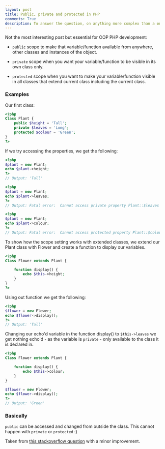 ```yaml
---
layout: post
title: Public, private and protected in PHP
comments: True
description: To answer the question, on anything more complex than a one page site it is worth using Sass. There is a tiny learning curve, native CSS works in Sass, Sass just adds to CSS.
---
```


Not the most interesting post but essential for OOP PHP development:

* <code>public</code> scope to make that variable/function available from anywhere, other classes and instances of the object.

* <code>private</code> scope when you want your variable/function to be visible in its own class only.

* <code>protected</code> scope when you want to make your variable/function visible in all classes that extend current class including the current class.

### Examples ###

Our first class:

``` php
<?php
Class Plant {
	public $height = 'Tall';
	private $leaves = 'Long';
	protected $colour = 'Green';
}
?>
```



If we try accessing the properties, we get the following:
``` php
<?php
$plant = new Plant;
echo $plant->height;
?>
// Output: 'Tall'
```
``` php
<?php
$plant = new Plant;
echo $plant->leaves;
?>
// Output: Fatal error:  Cannot access private property Plant::$leaves on line
```

``` php
<?php
$plant = new Plant;
echo $plant->colour;
?>
// Output: Fatal error:  Cannot access protected property Plant::$colour on line
```

To show how the scope setting works with extended classes, we extend our Plant class with Flower and create a function to display our variables.

``` php
<?php
Class Flower extends Plant {

	function display() {
		echo $this->height;
	}
}
?>
```

Using out function we get the following:
``` php
<?php
$flower = new Flower;
echo $flower->display();
?>
// Output: 'Tall'
```


Changing our echo'd variable in the function display() to ```$this->leaves``` we get nothing echo'd - as the variable is ```private``` - only available to the class it is declared in.

``` php
<?php
Class Flower extends Plant {

	function display() {
		echo $this->colour;
	}
}

$flower = new Flower;
echo $flower->display();
?>
// Output: 'Green'
```

### Basically ###
<code>public</code> can be accessed and changed from outside the class. This cannot happen with <code>private</code> or <code>protected</code> :)

Taken from [this stackoverflow question](http://stackoverflow.com/questions/4361553/php-public-private-protected) with a minor improvement.

